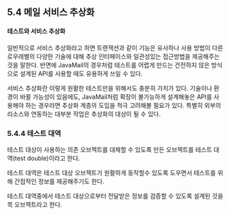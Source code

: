## 5.4 메일 서비스 추상화


#### 테스트와 서비스 추상화
일반적으로 서비스 추상화라고 하면 트랜잭션과 같이 기능은 유사하나 사용 방법이 다른 로우레벨의 다양한 기술에 대해
추상 인터페이스와 일관성있는 접근방법을 제공해주는 것을 말한다.
반면에 JavaMail의 경우처럼 테스트를 어렵게 만드는 건전하지 않은 방식으로 설계된 API를 사용할 때도 유용하게 쓰일 수 있다.

서비스 추상화란 이렇게 원활한 테스트만을 위해서도 충분히 가치가 있다. 기술이나 환경이 바뀔 가능성이 있음에도,
JavaMail처럼 확장이 불가능하게 설계해놓은 API를 사용해야 하는 경우라면 추상화 계층의 도입을 적극 고려해볼 필요가 있다.
특별히 외부의 리소스와 연동하는 대부분 작업은 추상화의 대상이 될 수 있다.

### 5.4.4 테스트 대역
테스트 대상이 사용하는 의존 오브젝트를 대체할 수 있도록 만든 오브젝트를 테스트 대역(test double)이라고 한다.

테스트 대역은 테스트 대상 오브젝트가 원활하게 동작할수 있도록 도우면서 테스트를 위해 간접적인 정보를 제공해주기도 한다.

테스트 대역중에서 테스트 대상으로부터 전달받은 정보를 검증할 수 있도록 설계된 것을 목 오브젝트라고 한다.
